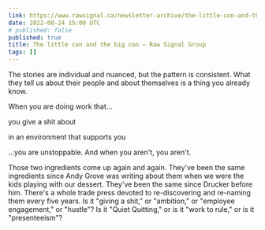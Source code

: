 ```yaml
---
link: https://www.rawsignal.ca/newsletter-archive/the-little-con-and-the-big-con
date: 2022-08-24 15:00 UTC
# published: false
published: true
title: The little con and the big con — Raw Signal Group
tags: []
---
```


The stories are individual and nuanced, but the pattern is consistent. What they tell us about their people and about themselves is a thing you already know.

When you are doing work that...

you give a shit about

in an environment that supports you

...you are unstoppable. And when you aren't, you aren't.

Those two ingredients come up again and again. They've been the same ingredients since Andy Grove was writing about them when we were the kids playing with our dessert. They've been the same since Drucker before him. There's a whole trade press devoted to re-discovering and re-naming them every five years. Is it "giving a shit," or "ambition," or "employee engagement," or "hustle"? Is it "Quiet Quitting," or is it "work to rule," or is it "presenteeism"?
